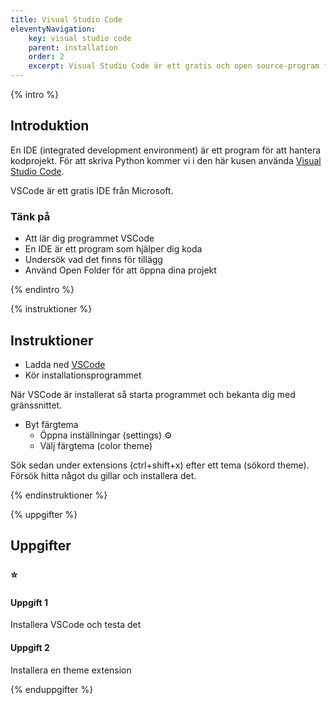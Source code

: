 ```yaml
---
title: Visual Studio Code
eleventyNavigation:
    key: visual studio code
    parent: installation
    order: 2
    excerpt: Visual Studio Code är ett gratis och open source-program för att koda och utveckla.
---
```


{% intro %}

## Introduktion

En IDE (integrated development environment) är ett program för att hantera kodprojekt. För att skriva Python kommer vi i den här kusen använda [Visual Studio Code](https://code.visualstudio.com/).

VSCode är ett gratis IDE från Microsoft.

### Tänk på

-   Att lär dig programmet VSCode
-   En IDE är ett program som hjälper dig koda
-   Undersök vad det finns för tillägg
-   Använd Open Folder för att öppna dina projekt

{% endintro %}

{% instruktioner %}

## Instruktioner

-   Ladda ned [VSCode](https://code.visualstudio.com)
-   Kör installationsprogrammet

När VSCode är installerat så starta programmet och bekanta dig med gränssnittet.

-   Byt färgtema
    -   Öppna inställningar (settings) ⚙️
    -   Välj färgtema (color theme)

Sök sedan under extensions (ctrl+shift+x) efter ett tema (sökord theme). Försök hitta något du gillar och installera det.

{% endinstruktioner %}

{% uppgifter %}

## Uppgifter

### ⭐

#### Uppgift 1

Installera VSCode och testa det

#### Uppgift 2

Installera en theme extension

{% enduppgifter %}
